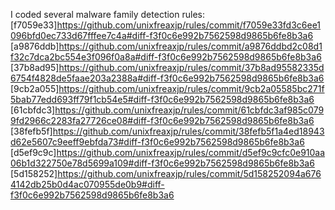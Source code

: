 I coded several malware family detection rules:
[f7059e33]https://github.com/unixfreaxjp/rules/commit/f7059e33fd3c6ee1096bfd0ec733d67fffee7c4a#diff-f3f0c6e992b7562598d9865b6fe8b3a6
[a9876ddb]https://github.com/unixfreaxjp/rules/commit/a9876ddbd2c08d1f32c7dca2bc554e3f096f0a8a#diff-f3f0c6e992b7562598d9865b6fe8b3a6
[37b8ad95]https://github.com/unixfreaxjp/rules/commit/37b8ad95582335d6754f4828de5faae203a2388a#diff-f3f0c6e992b7562598d9865b6fe8b3a6
[9cb2a055]https://github.com/unixfreaxjp/rules/commit/9cb2a05585bc271f5bab77edd693ff79f1cb54e5#diff-f3f0c6e992b7562598d9865b6fe8b3a6
[61cbfdc3]https://github.com/unixfreaxjp/rules/commit/61cbfdc3af985c0799fd2966c2283fa27726ce08#diff-f3f0c6e992b7562598d9865b6fe8b3a6
[38fefb5f]https://github.com/unixfreaxjp/rules/commit/38fefb5f1a4ed18943d62e5607c9eeff9ebfda73#diff-f3f0c6e992b7562598d9865b6fe8b3a6
[d5ef9c9c]https://github.com/unixfreaxjp/rules/commit/d5ef9c9cfc0e910aa06b1d322750e78d5699a109#diff-f3f0c6e992b7562598d9865b6fe8b3a6
[5d158252]https://github.com/unixfreaxjp/rules/commit/5d158252094a6764142db25b0d4ac070955de0b9#diff-f3f0c6e992b7562598d9865b6fe8b3a6
